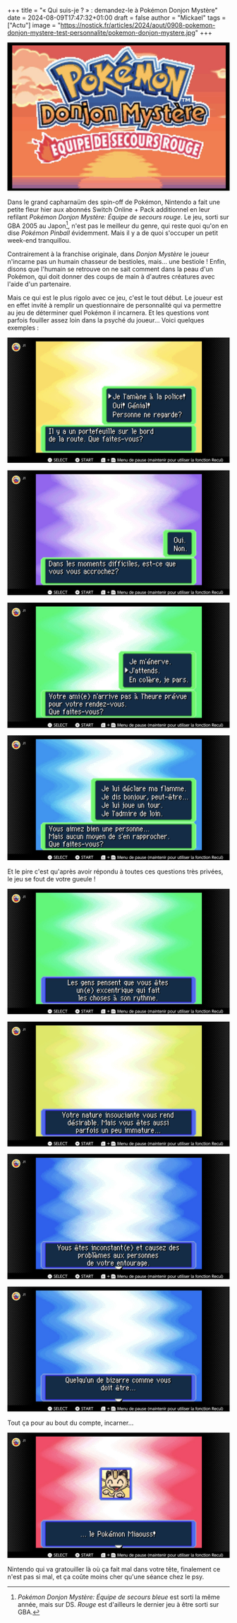 +++
title = "« Qui suis-je ? » : demandez-le à Pokémon Donjon Mystère"
date = 2024-08-09T17:47:32+01:00
draft = false
author = "Mickael"
tags = ["Actu"]
image = "https://nostick.fr/articles/2024/aout/0908-pokemon-donjon-mystere-test-personnalite/pokemon-donjon-mystere.jpg"
+++

![Pokémon Donjon Mystère](pokemon-donjon-mystere.jpg "") 

Dans le grand capharnaüm des spin-off de Pokémon, Nintendo a fait une petite fleur hier aux abonnés Switch Online + Pack additionnel en leur refilant *Pokémon Donjon Mystère: Équipe de secours rouge*. Le jeu, sorti sur GBA 2005 au Japon[^1], n'est pas le meilleur du genre, qui reste quoi qu'on en dise *Pokémon Pinball* évidemment. Mais il y a de quoi s'occuper un petit week-end tranquillou.

Contrairement à la franchise originale, dans *Donjon Mystère* le joueur n'incarne pas un humain chasseur de bestioles, mais… une bestiole ! Enfin, disons que l'humain se retrouve on ne sait comment dans la peau d'un Pokémon, qui doit donner des coups de main à d'autres créatures avec l'aide d'un partenaire.

Mais ce qui est le plus rigolo avec ce jeu, c'est le tout début. Le joueur est en effet invité à remplir un questionnaire de personnalité qui va permettre au jeu de déterminer quel Pokémon il incarnera. Et les questions vont parfois fouiller assez loin dans la psyché du joueur… Voici quelques exemples :

![Pokémon Donjon Mystère](IMG_6905.JPG "Heu…") 

![Pokémon Donjon Mystère](IMG_6901.JPG "… mais… ") 

![Pokémon Donjon Mystère](IMG_6902.JPG "… Quoi ?") 

![Pokémon Donjon Mystère](IMG_6903.JPG "Laissez moi tranquille enfin !") 

Et le pire c'est qu'après avoir répondu à toutes ces questions très privées, le jeu se fout de votre gueule !

![Pokémon Donjon Mystère](IMG_6917.JPG "Ce truc m'a bien cerné !") 

![Pokémon Donjon Mystère](IMG_6915.JPG "Désirable ? Ah oui c'est tout à fait moi.") 

![Pokémon Donjon Mystère](IMG_6914.JPG "Mais comment ça ?") 

![Pokémon Donjon Mystère](IMG_6910.JPG "Ah bah d'accord.") 

Tout ça pour au bout du compte, incarner…

![Pokémon Donjon Mystère](IMG_6909.JPG "Je m'en sors pas si mal.")

Nintendo qui va gratouiller là où ça fait mal dans votre tête, finalement ce n'est pas si mal, et ça coûte moins cher qu'une séance chez le psy.

[^1]: *Pokémon Donjon Mystère: Équipe de secours bleue* est sorti la même année, mais sur DS. *Rouge* est d'ailleurs le dernier jeu à être sorti sur GBA.